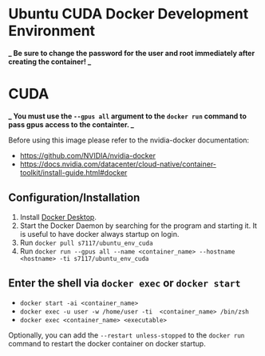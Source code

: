 # Ubuntu CUDA Docker Development Environment

**_ Be sure to change the password for the user and root immediately after creating the container! _**

# CUDA

**_ You must use the `--gpus all` argument to the `docker run` command to pass gpus access to the containter. _**

Before using this image please refer to the nvidia-docker documentation:

- https://github.com/NVIDIA/nvidia-docker
- https://docs.nvidia.com/datacenter/cloud-native/container-toolkit/install-guide.html#docker

## Configuration/Installation

1. Install [Docker Desktop](https://www.docker.com/products/docker-desktop).
1. Start the Docker Daemon by searching for the program and starting it. It is useful to have docker always startup on login.
1. Run `docker pull s7117/ubuntu_env_cuda`
1. Run `docker run --gpus all --name <container_name> --hostname <hostname> -ti s7117/ubuntu_env_cuda`

## Enter the shell via `docker exec` or `docker start`

- `docker start -ai <container_name>`
- `docker exec -u user -w /home/user -ti  <container_name> /bin/zsh`
- `docker exec <container_name> <executable>`

Optionally, you can add the `--restart unless-stopped` to the `docker run` command to restart the docker container on docker startup.
